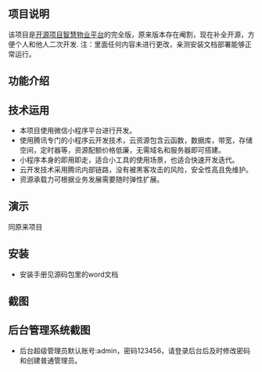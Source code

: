 ## 项目说明

该项目是[开源项目智慧物业平台](https://github.com/newboys111/njucard)的完全版，原来版本存在阉割，现在补全开源，方便个人和他人二次开发.
注：里面任何内容未进行更改，亲测安装文档部署能够正常运行。
## 功能介绍 

 


## 技术运用
- 本项目使用微信小程序平台进行开发。
- 使用腾讯专门的小程序云开发技术，云资源包含云函数，数据库，带宽，存储空间，定时器等，资源配额价格低廉，无需域名和服务器即可搭建。
- 小程序本身的即用即走，适合小工具的使用场景，也适合快速开发迭代。
- 云开发技术采用腾讯内部链路，没有被黑客攻击的风险，安全性高且免维护。
- 资源承载力可根据业务发展需要随时弹性扩展。  



## 演示 

同原来项目
## 安装

- 安装手册见源码包里的word文档




## 截图
 

## 后台管理系统截图 
- 后台超级管理员默认账号:admin，密码123456，请登录后台后及时修改密码和创建普通管理员。
